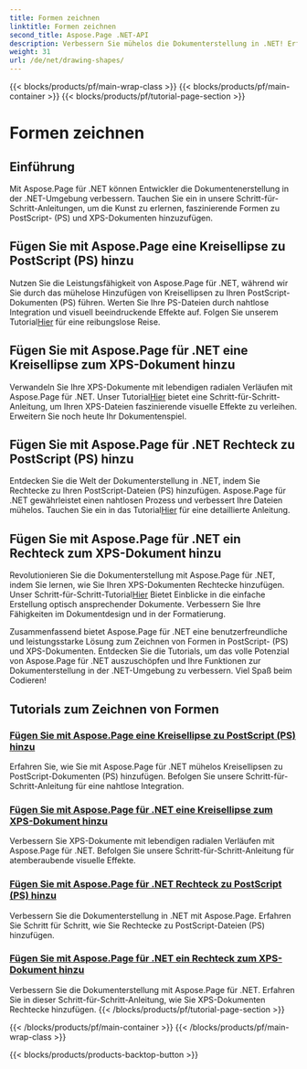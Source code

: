```yaml
---
title: Formen zeichnen
linktitle: Formen zeichnen
second_title: Aspose.Page .NET-API
description: Verbessern Sie mühelos die Dokumenterstellung in .NET! Erfahren Sie Schritt-für-Schritt-Anleitungen zum Hinzufügen von Kreisen, Ellipsen und Rechtecken zu PostScript (PS) mit Aspose.Page .NET.
weight: 31
url: /de/net/drawing-shapes/
---
```


{{< blocks/products/pf/main-wrap-class >}}
{{< blocks/products/pf/main-container >}}
{{< blocks/products/pf/tutorial-page-section >}}

# Formen zeichnen

## Einführung

Mit Aspose.Page für .NET können Entwickler die Dokumentenerstellung in der .NET-Umgebung verbessern. Tauchen Sie ein in unsere Schritt-für-Schritt-Anleitungen, um die Kunst zu erlernen, faszinierende Formen zu PostScript- (PS) und XPS-Dokumenten hinzuzufügen.

## Fügen Sie mit Aspose.Page eine Kreisellipse zu PostScript (PS) hinzu
Nutzen Sie die Leistungsfähigkeit von Aspose.Page für .NET, während wir Sie durch das mühelose Hinzufügen von Kreisellipsen zu Ihren PostScript-Dokumenten (PS) führen. Werten Sie Ihre PS-Dateien durch nahtlose Integration und visuell beeindruckende Effekte auf. Folgen Sie unserem Tutorial[Hier](./add-circle-ellipse-to-postscript-ps/) für eine reibungslose Reise.

## Fügen Sie mit Aspose.Page für .NET eine Kreisellipse zum XPS-Dokument hinzu
 Verwandeln Sie Ihre XPS-Dokumente mit lebendigen radialen Verläufen mit Aspose.Page für .NET. Unser Tutorial[Hier](./add-circle-ellipse-to-xps-document/) bietet eine Schritt-für-Schritt-Anleitung, um Ihren XPS-Dateien faszinierende visuelle Effekte zu verleihen. Erweitern Sie noch heute Ihr Dokumentenspiel.

## Fügen Sie mit Aspose.Page für .NET Rechteck zu PostScript (PS) hinzu
 Entdecken Sie die Welt der Dokumenterstellung in .NET, indem Sie Rechtecke zu Ihren PostScript-Dateien (PS) hinzufügen. Aspose.Page für .NET gewährleistet einen nahtlosen Prozess und verbessert Ihre Dateien mühelos. Tauchen Sie ein in das Tutorial[Hier](./add-rectangle-to-postscript-ps/) für eine detaillierte Anleitung.

## Fügen Sie mit Aspose.Page für .NET ein Rechteck zum XPS-Dokument hinzu
Revolutionieren Sie die Dokumenterstellung mit Aspose.Page für .NET, indem Sie lernen, wie Sie Ihren XPS-Dokumenten Rechtecke hinzufügen. Unser Schritt-für-Schritt-Tutorial[Hier](./add-rectangle-to-xps-document/) Bietet Einblicke in die einfache Erstellung optisch ansprechender Dokumente. Verbessern Sie Ihre Fähigkeiten im Dokumentdesign und in der Formatierung.

Zusammenfassend bietet Aspose.Page für .NET eine benutzerfreundliche und leistungsstarke Lösung zum Zeichnen von Formen in PostScript- (PS) und XPS-Dokumenten. Entdecken Sie die Tutorials, um das volle Potenzial von Aspose.Page für .NET auszuschöpfen und Ihre Funktionen zur Dokumenterstellung in der .NET-Umgebung zu verbessern. Viel Spaß beim Codieren!
## Tutorials zum Zeichnen von Formen
### [Fügen Sie mit Aspose.Page eine Kreisellipse zu PostScript (PS) hinzu](./add-circle-ellipse-to-postscript-ps/)
Erfahren Sie, wie Sie mit Aspose.Page für .NET mühelos Kreisellipsen zu PostScript-Dokumenten (PS) hinzufügen. Befolgen Sie unsere Schritt-für-Schritt-Anleitung für eine nahtlose Integration.
### [Fügen Sie mit Aspose.Page für .NET eine Kreisellipse zum XPS-Dokument hinzu](./add-circle-ellipse-to-xps-document/)
Verbessern Sie XPS-Dokumente mit lebendigen radialen Verläufen mit Aspose.Page für .NET. Befolgen Sie unsere Schritt-für-Schritt-Anleitung für atemberaubende visuelle Effekte.
### [Fügen Sie mit Aspose.Page für .NET Rechteck zu PostScript (PS) hinzu](./add-rectangle-to-postscript-ps/)
Verbessern Sie die Dokumenterstellung in .NET mit Aspose.Page. Erfahren Sie Schritt für Schritt, wie Sie Rechtecke zu PostScript-Dateien (PS) hinzufügen.
### [Fügen Sie mit Aspose.Page für .NET ein Rechteck zum XPS-Dokument hinzu](./add-rectangle-to-xps-document/)
Verbessern Sie die Dokumenterstellung mit Aspose.Page für .NET. Erfahren Sie in dieser Schritt-für-Schritt-Anleitung, wie Sie XPS-Dokumenten Rechtecke hinzufügen.
{{< /blocks/products/pf/tutorial-page-section >}}

{{< /blocks/products/pf/main-container >}}
{{< /blocks/products/pf/main-wrap-class >}}

{{< blocks/products/products-backtop-button >}}
